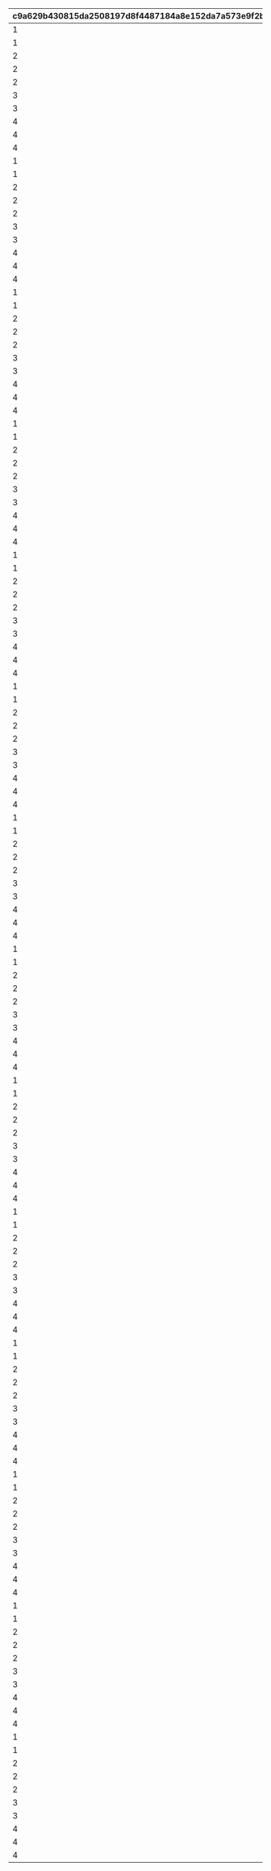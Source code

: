 |c9a629b430815da2508197d8f4487184a8e152da7a573e9f2b5cb143b79dabdf|575380353834c418631159b6069357937e59083389dec4a148a0e1db2b530da2|8e57d7ddfc1a258c15d827ff43a8a1d01f3dda07bd9be718d78c54d226cf8bea|0c63aa07fb7d1811ec5a9f342c05c917f472ef12fbebbe8bff89487c9708c964|ee7e9d7297999485497659489a997cbe28b6285b50f38a60e066c2e7b04f8f9a|c6a93a50c02b3fab093dcfd19ed30e79083705727b3ce420d9e91ee46b23a8af|7986b66adea872852cc09a50e08bcfd2531e4605380dbb1f89281dc800a05d8f|f7b8195b77263b3c9f7c868b17964ae2f2691c6ce6cbd4017014fc9960c43fe3|af2531f1d035a6ee7c0ef02d1b461866b9b742768eddb246ace083b2b6c4917d|312e41e2f29d6518c4173785e10ebec1d732937def9447ab31700e1bc855cb74|b281cbafb924166fcfb89579b5eb506b9a26d8e492c28f088f25727f6506c81b|1493e0e9665963c119d7f40f194fb5eb6e0a7606b978c45b62907998bccaa77a|018af5b4242967a0675ec1cb10aa2b833425a46bc2e05a079abb9078dae30b9c|42a08a40bed3b3f43ed4586cac286d05368a8aefccbcb919e6e056491d177252|48cf059021186d33990730a0b653f17170e0eddf30ccb21e4ac3fb78218039f5|c2d8eb89c03f3d5b7cf014b6b36fc7676f37a8d1c25144a145576c0ce96c42ae|890d64d053af07e4fe7c1ebd384bd6ec80da785e02a8ef68ccaf10886a602d05|8f525411748507372458ecf2543b3e02dbb7a0e761d0785a5b0cf3acd1f427b0|e9410d6de9382b5f3c8e594aa01e4627b15edcacbc8dda2fad77f12771957e41|
| --- | --- | --- | --- | --- | --- | --- | --- | --- | --- | --- | --- | --- | --- | --- | --- | --- | --- | --- |
|1|12|500|2|90008|5|2|94002|90005|4|140000|2|4|10|1|500000|32001|140001|1|
|1|0|200|1|91002|10|12|0|94002|4|140001|8|2|500000|1|0|32001|25001|2|
|2|12|500|2|90008|15|2|94002|90005|4|140000|2|4|5|1|750000|32001|140001|1|
|2|0|300|1|91002|20|12|0|94002|4|140001|8|2|750000|1|0|32001|25001|2|
|2|12|500|2|90008|25|2|94002|90005|4|140000|2|4|5|1|750000|32001|140001|1|
|3|0|500|1|91002|30|12|0|94002|4|140001|8|2|750000|1|0|32001|25001|2|
|3|12|750|2|90008|35|2|94002|90005|4|140000|2|4|5|1|1000000|32001|140001|1|
|4|0|1000|1|90008|40|12|0|94002|4|140001|2|2|1000000|1|0|32001|25001|2|
|4|12|1250|2|90008|45|2|94002|90005|4|140000|2|4|5|1|2000000|32001|140001|1|
|4|0|1500|1|90008|50|12|0|94002|4|140001|2|2|2000000|1|0|32001|25001|2|
|1|12|500|2|90008|5|2|94002|90005|4|140000|2|4|10|1|500000|32002|140001|1|
|1|12|200|2|91002|10|2|94002|25001|2|21951|8|4|1|1|500000|32002|140001|1|
|2|12|700|2|90008|15|2|94002|90005|4|140000|2|4|5|1|750000|32002|140001|1|
|2|0|300|1|91002|20|12|0|94002|4|140001|8|2|750000|1|0|32002|25001|2|
|2|12|700|2|90008|25|2|94002|90005|4|140000|2|4|5|1|750000|32002|140001|1|
|3|0|500|1|91002|30|12|0|94002|4|140001|8|2|750000|1|0|32002|25001|2|
|3|12|1000|2|90008|35|2|94002|90005|4|140000|2|4|5|1|1000000|32002|140001|1|
|4|0|1000|1|90008|40|12|0|94002|4|140001|2|2|1000000|1|0|32002|25001|2|
|4|12|1250|2|90008|45|2|94002|90005|4|140000|2|4|5|1|2000000|32002|140001|1|
|4|0|1500|1|90008|50|12|0|94002|4|140001|2|2|2000000|1|0|32002|25001|2|
|1|12|500|2|90008|5|2|94002|90005|4|140000|2|4|10|1|500000|32003|140001|1|
|1|12|200|2|91002|10|2|94002|25001|2|21951|8|4|1|1|500000|32003|140001|1|
|2|12|700|2|90008|15|2|94002|90005|4|140000|2|4|5|1|750000|32003|140001|1|
|2|0|300|1|91002|20|12|0|94002|4|140001|8|2|750000|1|0|32003|25001|2|
|2|12|700|2|90008|25|2|94002|90005|4|140000|2|4|5|1|750000|32003|140001|1|
|3|0|500|1|91002|30|12|0|94002|4|140001|8|2|750000|1|0|32003|25001|2|
|3|12|1000|2|90008|35|2|94002|90005|4|140000|2|4|5|1|1000000|32003|140001|1|
|4|0|1000|1|90008|40|12|0|94002|4|140001|2|2|1000000|1|0|32003|25001|2|
|4|12|1250|2|90008|45|2|94002|90005|4|140000|2|4|5|1|2000000|32003|140001|1|
|4|0|1500|1|90008|50|12|0|94002|4|140001|2|2|2000000|1|0|32003|25001|2|
|1|12|500|2|90008|5|2|94002|90005|4|140000|2|4|10|1|500000|32004|140001|1|
|1|12|200|2|91002|10|2|94002|25001|2|21951|8|4|1|1|500000|32004|140001|1|
|2|12|700|2|90008|15|2|94002|90005|4|140000|2|4|5|1|750000|32004|140001|1|
|2|0|300|1|91002|20|12|0|94002|4|140001|8|2|750000|1|0|32004|25001|2|
|2|12|700|2|90008|25|2|94002|90005|4|140000|2|4|5|1|750000|32004|140001|1|
|3|0|500|1|91002|30|12|0|94002|4|140001|8|2|750000|1|0|32004|25001|2|
|3|12|1000|2|90008|35|2|94002|90005|4|140000|2|4|5|1|1000000|32004|140001|1|
|4|0|1000|1|90008|40|12|0|94002|4|140001|2|2|1000000|1|0|32004|25001|2|
|4|12|1250|2|90008|45|2|94002|90005|4|140000|2|4|5|1|2000000|32004|140001|1|
|4|0|1500|1|90008|50|12|0|94002|4|140001|2|2|2000000|1|0|32004|25001|2|
|1|12|500|2|90008|5|2|94002|90005|4|140000|2|4|10|1|500000|32005|140001|1|
|1|12|200|2|91002|10|2|94002|25001|2|21951|8|4|1|1|500000|32005|140001|1|
|2|12|700|2|90008|15|2|94002|90005|4|140000|2|4|5|1|750000|32005|140001|1|
|2|0|300|1|91002|20|12|0|94002|4|140001|8|2|750000|1|0|32005|25001|2|
|2|12|700|2|90008|25|2|94002|90005|4|140000|2|4|5|1|750000|32005|140001|1|
|3|0|500|1|91002|30|12|0|94002|4|140001|8|2|750000|1|0|32005|25001|2|
|3|12|1000|2|90008|35|2|94002|90005|4|140000|2|4|5|1|1000000|32005|140001|1|
|4|0|1000|1|90008|40|12|0|94002|4|140001|2|2|1000000|1|0|32005|25001|2|
|4|12|1250|2|90008|45|2|94002|90005|4|140000|2|4|5|1|2000000|32005|140001|1|
|4|0|1500|1|90008|50|12|0|94002|4|140001|2|2|2000000|1|0|32005|25001|2|
|1|12|500|2|90008|5|2|94002|90005|4|140000|2|4|10|1|500000|32006|140001|1|
|1|12|200|2|91002|10|2|94002|25001|2|21951|8|4|1|1|500000|32006|140001|1|
|2|12|700|2|90008|15|2|94002|90005|4|140000|2|4|5|1|750000|32006|140001|1|
|2|0|300|1|91002|20|12|0|94002|4|140001|8|2|750000|1|0|32006|25001|2|
|2|12|700|2|90008|25|2|94002|90005|4|140000|2|4|5|1|750000|32006|140001|1|
|3|0|500|1|91002|30|12|0|94002|4|140001|8|2|750000|1|0|32006|25001|2|
|3|12|1000|2|90008|35|2|94002|90005|4|140000|2|4|5|1|1000000|32006|140001|1|
|4|0|1000|1|90008|40|12|0|94002|4|140001|2|2|1000000|1|0|32006|25001|2|
|4|12|1250|2|90008|45|2|94002|90005|4|140000|2|4|5|1|2000000|32006|140001|1|
|4|0|1500|1|90008|50|12|0|94002|4|140001|2|2|2000000|1|0|32006|25001|2|
|1|0|500|10|90008|5|12|0|94002|4|140001|2|2|500000|1|0|32007|90005|15|
|1|12|100|5|91002|10|2|94002|25001|2|21951|8|4|1|1|500000|32007|140001|1|
|2|0|1000|5|90008|15|12|0|94002|4|140001|2|2|750000|1|0|32007|90005|15|
|2|0|150|1|91002|20|12|0|94002|4|140001|8|2|750000|1|0|32007|25001|5|
|2|0|1500|5|90008|25|12|0|94002|4|140001|2|2|750000|1|0|32007|90005|15|
|3|12|250|5|91002|30|2|94002|25001|2|90008|8|4|1|1|750000|32007|140001|3000|
|3|0|3500|5|90008|35|12|0|94002|4|140001|2|2|1000000|1|0|32007|90005|15|
|4|0|4000|1|90008|40|12|0|94002|4|140001|2|2|1000000|1|0|32007|25001|5|
|4|0|4500|5|90008|45|12|0|94002|4|140001|2|2|2000000|1|0|32007|90005|15|
|4|0|5000|1|90008|50|12|0|94002|4|140001|2|2|2000000|1|0|32007|25001|5|
|1|0|500|10|90008|5|12|0|94002|4|140001|2|2|500000|1|0|32008|90005|15|
|1|12|100|5|91002|10|2|94002|25001|2|21951|8|4|1|1|500000|32008|140001|1|
|2|0|1000|5|90008|15|12|0|94002|4|140001|2|2|750000|1|0|32008|90005|15|
|2|0|150|1|91002|20|12|0|94002|4|140001|8|2|750000|1|0|32008|25001|5|
|2|0|1500|5|90008|25|12|0|94002|4|140001|2|2|750000|1|0|32008|90005|15|
|3|12|250|5|91002|30|2|94002|25001|2|90008|8|4|1|1|750000|32008|140001|3000|
|3|0|3500|5|90008|35|12|0|94002|4|140001|2|2|1000000|1|0|32008|90005|15|
|4|0|4000|1|90008|40|12|0|94002|4|140001|2|2|1000000|1|0|32008|25001|5|
|4|0|4500|5|90008|45|12|0|94002|4|140001|2|2|2000000|1|0|32008|90005|15|
|4|0|5000|1|90008|50|12|0|94002|4|140001|2|2|2000000|1|0|32008|25001|5|
|1|0|500|10|90008|5|12|0|94002|4|140001|2|2|500000|1|0|32009|90005|15|
|1|12|100|5|91002|10|2|94002|25001|2|21951|8|4|1|1|500000|32009|140001|1|
|2|0|1000|5|90008|15|12|0|94002|4|140001|2|2|750000|1|0|32009|90005|15|
|2|0|150|1|91002|20|12|0|94002|4|140001|8|2|750000|1|0|32009|25001|5|
|2|0|1500|5|90008|25|12|0|94002|4|140001|2|2|750000|1|0|32009|90005|15|
|3|12|250|5|91002|30|2|94002|25001|2|90008|8|4|1|1|750000|32009|140001|3000|
|3|0|3500|5|90008|35|12|0|94002|4|140001|2|2|1000000|1|0|32009|90005|15|
|4|0|4000|1|90008|40|12|0|94002|4|140001|2|2|1000000|1|0|32009|25001|5|
|4|0|4500|5|90008|45|12|0|94002|4|140001|2|2|2000000|1|0|32009|90005|15|
|4|0|5000|1|90008|50|12|0|94002|4|140001|2|2|2000000|1|0|32009|25001|5|
|1|0|500|10|90008|5|12|0|94002|4|140001|2|2|500000|1|0|32010|90005|15|
|1|12|100|5|91002|10|2|94002|25001|2|21951|8|4|1|1|500000|32010|140001|1|
|2|0|1000|5|90008|15|12|0|94002|4|140001|2|2|750000|1|0|32010|90005|15|
|2|0|150|1|91002|20|12|0|94002|4|140001|8|2|750000|1|0|32010|25001|5|
|2|0|1500|5|90008|25|12|0|94002|4|140001|2|2|750000|1|0|32010|90005|15|
|3|12|250|5|91002|30|2|94002|25001|2|90008|8|4|1|1|750000|32010|140001|3000|
|3|12|1|15|4101401|35|2|94002|90005|2|90008|18|4|5|1|1000000|32010|140001|3500|
|4|0|4000|1|90008|40|12|0|94002|4|140001|2|2|1000000|1|0|32010|25001|5|
|4|12|1|15|4109401|45|2|94002|90005|2|90008|18|4|5|1|2000000|32010|140001|4500|
|4|0|5000|1|90008|50|12|0|94002|4|140001|2|2|2000000|1|0|32010|25001|5|
|1|0|500|10|90008|5|12|0|94002|4|140001|2|2|500000|1|0|32011|90005|15|
|1|12|100|5|91002|10|2|94002|25001|2|21951|8|4|1|1|500000|32011|140001|1|
|2|0|1000|5|90008|15|12|0|94002|4|140001|2|2|750000|1|0|32011|90005|15|
|2|0|150|1|91002|20|12|0|94002|4|140001|8|2|750000|1|0|32011|25001|5|
|2|0|1500|5|90008|25|12|0|94002|4|140001|2|2|750000|1|0|32011|90005|15|
|3|12|250|5|91002|30|2|94002|25001|2|90008|8|4|1|1|750000|32011|140001|3000|
|3|12|1|15|4301401|35|2|94002|90005|2|90008|18|4|5|1|1000000|32011|140001|3500|
|4|0|4000|1|90008|40|12|0|94002|4|140001|2|2|1000000|1|0|32011|25001|5|
|4|12|1|15|4303401|45|2|94002|90005|2|90008|18|4|5|1|2000000|32011|140001|4500|
|4|0|5000|1|90008|50|12|0|94002|4|140001|2|2|2000000|1|0|32011|25001|5|
|1|0|500|10|90008|5|12|0|94002|4|140001|2|2|500000|1|0|32012|90005|15|
|1|12|100|5|91002|10|2|94002|25001|2|21951|8|4|1|1|500000|32012|140001|1|
|2|0|1000|5|90008|15|12|0|94002|4|140001|2|2|750000|1|0|32012|90005|15|
|2|0|150|1|91002|20|12|0|94002|4|140001|8|2|750000|1|0|32012|25001|5|
|2|0|1500|5|90008|25|12|0|94002|4|140001|2|2|750000|1|0|32012|90005|15|
|3|12|250|5|91002|30|2|94002|25001|2|90008|8|4|1|1|750000|32012|140001|3000|
|3|12|1|15|4201401|35|2|94002|90005|2|90008|18|4|5|1|1000000|32012|140001|3500|
|4|0|4000|1|90008|40|12|0|94002|4|140001|2|2|1000000|1|0|32012|25001|5|
|4|12|1|15|4204401|45|2|94002|90005|2|90008|18|4|5|1|2000000|32012|140001|4500|
|4|0|5000|1|90008|50|12|0|94002|4|140001|2|2|2000000|1|0|32012|25001|5|
|1|0|500|10|90008|5|12|0|94002|4|140001|2|2|500000|1|0|32013|90005|15|
|1|12|100|5|91002|10|2|94002|25001|2|21951|8|4|1|1|500000|32013|140001|1|
|2|0|1000|5|90008|15|12|0|94002|4|140001|2|2|750000|1|0|32013|90005|15|
|2|0|150|1|91002|20|12|0|94002|4|140001|8|2|750000|1|0|32013|25001|5|
|2|0|1500|5|90008|25|12|0|94002|4|140001|2|2|750000|1|0|32013|90005|15|
|3|12|250|5|91002|30|2|94002|25001|2|90008|8|4|1|1|750000|32013|140001|3000|
|3|12|1|15|4110401|35|2|94002|90005|2|90008|18|4|5|1|1000000|32013|140001|3500|
|4|0|4000|1|90008|40|12|0|94002|4|140001|2|2|1000000|1|0|32013|25001|5|
|4|12|1|15|4102401|45|2|94002|90005|2|90008|18|4|5|1|2000000|32013|140001|4500|
|4|0|5000|1|90008|50|12|0|94002|4|140001|2|2|2000000|1|0|32013|25001|5|
|1|0|500|10|90008|5|12|0|94002|4|140001|2|2|500000|1|0|32014|90005|15|
|1|12|100|5|91002|10|2|94002|25001|2|21951|8|4|1|1|500000|32014|140001|1|
|2|0|1000|5|90008|15|12|0|94002|4|140001|2|2|750000|1|0|32014|90005|15|
|2|0|150|1|91002|20|12|0|94002|4|140001|8|2|750000|1|0|32014|25001|5|
|2|0|1500|5|90008|25|12|0|94002|4|140001|2|2|750000|1|0|32014|90005|15|
|3|12|250|5|91002|30|2|94002|25001|2|90008|8|4|1|1|750000|32014|140001|3000|
|3|12|1|15|4203401|35|2|94002|90005|2|90008|18|4|5|1|1000000|32014|140001|3500|
|4|0|4000|1|90008|40|12|0|94002|4|140001|2|2|1000000|1|0|32014|25001|5|
|4|12|1|15|4202401|45|2|94002|90005|2|90008|18|4|5|1|2000000|32014|140001|4500|
|4|0|5000|1|90008|50|12|0|94002|4|140001|2|2|2000000|1|0|32014|25001|5|